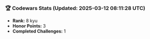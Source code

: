 ### 🏆 Codewars Stats (Updated: 2025-03-12 08:11:28 UTC)

- **Rank:** 8 kyu
- **Honor Points:** 3
- **Completed Challenges:** 1

